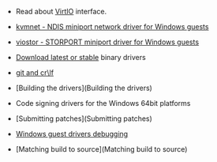 * Read about [VirtIO](https://github.com/rustyrussell/virtio-spec) interface.

* [kvmnet - NDIS miniport network driver for Windows guests](http://www.linux-kvm.org/page/WindowsGuestDrivers/kvmnet)

* [viostor - STORPORT miniport driver for Windows guests](http://www.linux-kvm.org/page/WindowsGuestDrivers/viostor)

* [Download latest or stable](https://fedoraproject.org/wiki/Windows_Virtio_Drivers#Direct_download) binary drivers

* [git and cr\lf](git-and-cr%5Clf)

* [Building the drivers](Building the drivers)

* Code signing drivers for the Windows 64bit platforms

* [Submitting patches](Submitting patches)

* [Windows guest drivers debugging](http://www.slideshare.net/YanVugenfirer/windows-guestdebugging-kvmforum2012)

* [Matching build to source](Matching build to source)